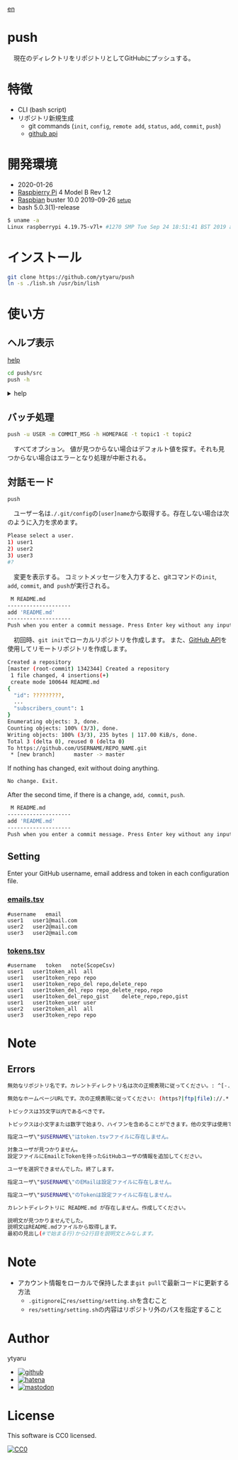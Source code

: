 [en](./README.md)

# push

　現在のディレクトリをリポジトリとしてGitHubにプッシュする。

# 特徴

* CLI (bash script)
* リポジトリ新規生成
    * git commands (`init`, `config`, `remote add`, `status`, `add`, `commit`, `push`)
    * [github api](https://developer.github.com/v3/repos/)

# 開発環境

* <time datetime="2020-01-26T12:18:40+0900">2020-01-26</time>
* [Raspbierry Pi](https://ja.wikipedia.org/wiki/Raspberry_Pi) 4 Model B Rev 1.2
* [Raspbian](https://ja.wikipedia.org/wiki/Raspbian) buster 10.0 2019-09-26 <small>[setup](http://ytyaru.hatenablog.com/entry/2019/12/25/222222)</small>
* bash 5.0.3(1)-release

```sh
$ uname -a
Linux raspberrypi 4.19.75-v7l+ #1270 SMP Tue Sep 24 18:51:41 BST 2019 armv7l GNU/Linux
```

# インストール

```sh
git clone https://github.com/ytyaru/push
ln -s ./lish.sh /usr/bin/lish
```

# 使い方

## ヘルプ表示

[help](res/help.txt)

```sh
cd push/src
push -h
```

<details><summary>help</summary>
```sh
Push to GitHub with current directory as repository.
Usage: push [options...]
Options:
  -u USERNAME
  -m COMMIT_MESSAGE
  -h HOMEPAGE
  -t TOPICS
Setting:
  Work flow:
    1. Create a GitHub account    https://github.com/
    2. Create AccessToken         https://github.com/settings/tokens
    3. Create setting-file
  Setting-file: ./res/setting/setting.sh
    examples: 
      PATH_TSV_TOKENS=./tokens.tsv
      PATH_TSV_EMAILS=./emails.tsv
    Source code: $THIS
  tokens.tsv: ./res/setting/tokens.sh
    line-format: Username\\tToken\\tNote(ScopesCsv)
  emails.tsv:./res/setting/emails.sh
    line-format: Username\\tEMail
Examples:
  push
  push -u YourUsername
  push -u YourUsername -m CommitMessage -h HomePage -t topic1 -t topic2 -t topic3
```

　`-h`オプションはヘルプの表示にも使える。`-h`オプションはホームページ設定用だが、値が設定されていないと引数エラーが発生する。引数エラーが発生した場合、ヘルプを表示する。結果、ヘルプは`-h`で表示される。

</details>

## バッチ処理

```sh
push -u USER -m COMMIT_MSG -h HOMEPAGE -t topic1 -t topic2
```

　すべてオプション。 値が見つからない場合はデフォルト値を探す。それも見つからない場合はエラーとなり処理が中断される。

## 対話モード

```sh
push
```

　ユーザー名は`./.git/config`の`[user]name`から取得する。存在しない場合は次のように入力を求めます。

```sh
Please select a user.
1) user1
2) user2
3) user3
#? 
```

　変更を表示する。 コミットメッセージを入力すると、gitコマンドの`init`,` add`, `commit`, and` push`が実行される。

```sh
 M README.md
--------------------
add 'README.md'
--------------------
Push when you enter a commit message. Press Enter key without any input to end.

```

　初回時、`git init`でローカルリポジトリを作成します。 また、[GitHub API](https://developer.github.com/v3/repos/#create)を使用してリモートリポジトリを作成します。

```sh
Created a repository
[master (root-commit) 1342344] Created a repository
 1 file changed, 4 insertions(+)
 create mode 100644 README.md
{
  "id": ?????????,
  ...
  "subscribers_count": 1
}
Enumerating objects: 3, done.
Counting objects: 100% (3/3), done.
Writing objects: 100% (3/3), 235 bytes | 117.00 KiB/s, done.
Total 3 (delta 0), reused 0 (delta 0)
To https://github.com/USERNAME/REPO_NAME.git
 * [new branch]      master -> master
```

If nothing has changed, exit without doing anything.

```sh
No change. Exit.
```

After the second time, if there is a change, `add`,` commit`, `push`.

```sh
 M README.md
--------------------
add 'README.md'
--------------------
Push when you enter a commit message. Press Enter key without any input to end.

```

## Setting

Enter your GitHub username, email address and token in each configuration file.

### [emails.tsv](res/emails.tsv)

```tsv
#username	email
user1	user1@mail.com
user2	user2@mail.com
user3	user2@mail.com
```

### [tokens.tsv](res/tokens.tsv)

```tsv
#username	token	note(ScopeCsv)
user1	user1token_all	all
user1	user1token_repo	repo
user1	user1token_repo_del	repo,delete_repo
user1	user1token_del_repo	repo_delete_repo,repo
user1	user1token_del_repo_gist	delete_repo,repo,gist
user1	user1token_user	user
user2	user2token_all	all
user3	user3token_repo	repo
```

# Note

## Errors

```sh
無効なリポジトリ名です。カレントディレクトリ名は次の正規表現に従ってください。: ^[-._ A-Za-z0-9]+$
```
```sh
無効なホームページURLです。次の正規表現に従ってください: (https?|ftp|file)://.*
```
```sh
トピックスは35文字以内であるべきです。
```
```sh
トピックスは小文字または数字で始まり、ハイフンを含めることができます。他の文字は使用できません。
```
```sh
指定ユーザ\"$USERNAME\"はtoken.tsvファイルに存在しません。
```
```sh
対象ユーザが見つかりません。
設定ファイルにEmailとTokenを持ったGitHubユーザの情報を追加してください。
```
```sh
ユーザを選択できませんでした。終了します。
```
```sh
指定ユーザ\"$USERNAME\"のEMailは設定ファイルに存在しません。
```
```sh
指定ユーザ\"$USERNAME\"のTokenは設定ファイルに存在しません。
```
```sh
カレントディレクトリに README.md が存在しません。作成してください。
```
```sh
説明文が見つかりませんでした。
説明文はREADME.mdファイルから取得します。
最初の見出し(#で始まる行)から2行目を説明文とみなします。
```

# Note

* アカウント情報をローカルで保持したまま`git pull`で最新コードに更新する方法
    * `.gitignore`に`res/setting/setting.sh`を含むこと
    * `res/setting/setting.sh`の内容はリポジトリ外のパスを指定すること

# Author

ytyaru

* [![github](http://www.google.com/s2/favicons?domain=github.com)](https://github.com/ytyaru "github")
* [![hatena](http://www.google.com/s2/favicons?domain=www.hatena.ne.jp)](http://ytyaru.hatenablog.com/ytyaru "hatena")
* [![mastodon](http://www.google.com/s2/favicons?domain=mstdn.jp)](https://mstdn.jp/web/accounts/233143 "mastdon")

# License

This software is CC0 licensed.

[![CC0](http://i.creativecommons.org/p/zero/1.0/88x31.png "CC0")](http://creativecommons.org/publicdomain/zero/1.0/deed.en)

